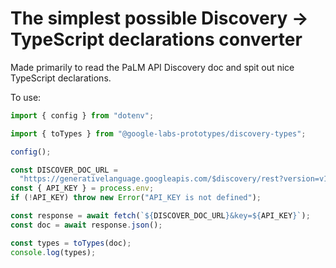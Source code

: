 # The simplest possible Discovery -> TypeScript declarations converter

Made primarily to read the PaLM API Discovery doc and spit out nice TypeScript declarations.

To use:

```ts
import { config } from "dotenv";

import { toTypes } from "@google-labs-prototypes/discovery-types";

config();

const DISCOVER_DOC_URL =
  "https://generativelanguage.googleapis.com/$discovery/rest?version=v1beta2";
const { API_KEY } = process.env;
if (!API_KEY) throw new Error("API_KEY is not defined");

const response = await fetch(`${DISCOVER_DOC_URL}&key=${API_KEY}`);
const doc = await response.json();

const types = toTypes(doc);
console.log(types);
```
